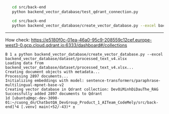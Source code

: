 ```bash
   cd src/back-end
   python backend_vector_database/test_qdrant_connection.py
```


```bash
   cd src/back-end
   python backend_vector_database/create_vector_database.py --excel backend_vector_database/dataset/LegalRAG.xlsx
```

---
How check: https://e5180f0c-01ea-46a0-95c9-208559c12cef.europe-west3-0.gcp.cloud.qdrant.io:6333/dashboard#/collections

```
B 1 ± python backend_vector_database/create_vector_database.py --excel backend_vector_database/dataset/processed_text_v4.xlsx 
Loading data from backend_vector_database/dataset/processed_text_v4.xlsx...
Creating document objects with metadata...
Processing 2897 documents...
Initializing embeddings with model: sentence-transformers/paraphrase-multilingual-mpnet-base-v2
Creating vector database in Qdrant collection: DevOiMinhDiDauThe_RAG
Successfully added 2897 documents to Qdrant
1d [ubuntu@mgc-dev-3090-01:~/cuong_dn/ChatbotQA_DevGroup_Product_1_AITeam_CodeMely/src/back-end]└4 [.venv] main(+52/-43)* ± 
```